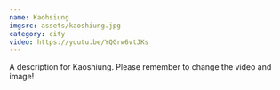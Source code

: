 ```yaml
---
name: Kaohsiung
imgsrc: assets/kaoshiung.jpg
category: city
video: https://youtu.be/YQGrw6vtJKs
---
```

A description for Kaoshiung. Please remember to change the video and image!